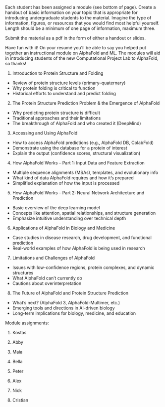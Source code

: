 Each student has been assigned a module (see bottom of page). Create a handout of basic information on your topic that is appropriate for introducing undergraduate students to the material. Imagine the type of information, figures, or resources that you would find most helpful yourself. Length should be a minimum of one page of information, maximum three. 

Submit the material as a pdf in the form of either a handout or slides. 

Have fun with it! On your resumé you'll be able to say you helped put together an instructional module on AlphaFold and ML. The modules will aid in introducing students of the new Computational Project Lab to AlphaFold, so thanks!

1.	Introduction to Protein Structure and Folding
+ Review of protein structure levels (primary–quaternary)
+ Why protein folding is critical to function
+ Historical efforts to understand and predict folding
2.	The Protein Structure Prediction Problem & the Emergence of AlphaFold
+ Why predicting protein structure is difficult
+ Traditional approaches and their limitations
+ The breakthrough of AlphaFold and who created it (DeepMind)
3.	Accessing and Using AlphaFold
+ How to access AlphaFold predictions (e.g., AlphaFold DB, ColabFold)
+ Demonstrate using the database for a protein of interest
+ Explain the output (confidence scores, structural visualization)
4.	How AlphaFold Works – Part 1: Input Data and Feature Extraction
+ Multiple sequence alignments (MSAs), templates, and evolutionary info
+ What kind of data AlphaFold requires and how it’s prepared
+ Simplified explanation of how the input is processed
5.	How AlphaFold Works – Part 2: Neural Network Architecture and Prediction
+ Basic overview of the deep learning model
+ Concepts like attention, spatial relationships, and structure generation
+ Emphasize intuitive understanding over technical depth
6.	Applications of AlphaFold in Biology and Medicine
+ Case studies in disease research, drug development, and functional prediction
+ Real-world examples of how AlphaFold is being used in research
7.	Limitations and Challenges of AlphaFold
+ Issues with low-confidence regions, protein complexes, and dynamic structures
+ What AlphaFold can’t currently do
+ Cautions about overinterpretation
8.	The Future of AlphaFold and Protein Structure Prediction
+ What’s next? (AlphaFold 3, AlphaFold-Multimer, etc.)
+ Emerging tools and directions in AI-driven biology
+ Long-term implications for biology, medicine, and education

Module assignments:

1. Kostas

2. Abby

3. Maia

4. Bella

5. Peter

6. Alex

7. Nick

8. Cristian
